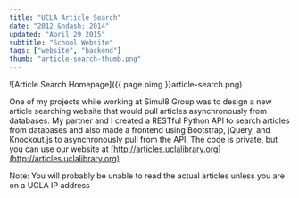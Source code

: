 ```yaml
---
title: "UCLA Article Search"
date: "2012 &ndash; 2014"
updated: "April 29 2015"
subtitle: "School Website"
tags: ["website", "backend"]
thumb: "article-search-thumb.png"
---
```


![Article Search Homepage]({{ page.pimg }}article-search.png)

One of my projects while working at Simul8 Group was to design a new article searching website that would pull articles asynchronously from databases.
My partner and I created a RESTful Python API to search articles from databases and
also made a frontend using Bootstrap, jQuery, and Knockout.js to asynchronously pull from the API.
The code is private, but you can use our website at [http://articles.uclalibrary.org](http://articles.uclalibrary.org)

Note: You will probably be unable to read the actual articles unless you are on a UCLA IP address
